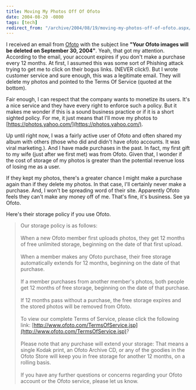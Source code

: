 ```yaml
---
title: Moving My Photos Off Of Ofoto
date: 2004-08-20 -0800
tags: [tech]
redirect_from: "/archive/2004/08/19/moving-my-photos-off-of-ofoto.aspx/"
---
```


I received an email from [Ofoto](http://www.ofoto.com/) with the subject
line **"Your Ofoto images will be deleted on September 30, 2004"**.
Yeah, that got my attention. According to the email, your account
expires if you don't make a purchase every 12 months. At first, I
assumed this was some sort of Phishing attack trying to get me to click
on their bogus links. (NEVER click!). But I wrote customer service and
sure enough, this was a legitimate email. They will delete my photos and
pointed to the Terms Of Service (quoted at the bottom).

Fair enough, I can respect that the company wants to monetize its users.
It's a nice service and they have every right to enforce such a policy.
But it makes me wonder if this is a sound business practice or if it is
a short sighted policy. For me, it just means that I'll move my photos
to [https://photos.yahoo.com/](https://photos.yahoo.com/).

Up until right now, I was a fairly active user of Ofoto and often shared
my album with others (those who did and didn't have ofoto accounts. It
was viral marketing.). And I have made purchases in the past. In fact,
my first gift to my wife (just after we first met) was from Ofoto. Given
that, I wonder if the cost of storage of my photos is greater than the
potential revenue loss of losing me as a user.

If they kept my photos, there's a greater chance I might make a purchase
again than if they delete my photos. In that case, I'll certainly never
make a purchase. And, I won't be spreading word of their site.
Apparently Ofoto feels they can't make any money off of me. That's fine,
it's business. See ya Ofoto.

Here's their storage policy if you use Ofoto.

> Our storage policy is as follows: \
> \
>  When a new Ofoto member first uploads photos, they get 12 months of
> free unlimited storage, beginning on the date of that first upload. \
> \
>  When a member makes any Ofoto purchase, their free storage
> automatically extends for 12 months, beginning on the date of that
> purchase. \
> \
>  If a member purchases from another member's photos, both people get
> 12 months of free storage, beginning on the date of that purchase. \
> \
>  If 12 months pass without a purchase, the free storage expires and
> the stored photos will be removed from Ofoto. \
> \
>  To view our complete Terms of Service, please click the following
> link:
> [http://www.ofoto.com/TermsOfService.jsp](http://www.ofoto.com/TermsOfService.jsp)?
> \
> \
>  Please note that any purchase will extend your storage: That means a
> single Kodak print, an Ofoto Archive CD, or any of the goodies in the
> Ofoto Store will keep you in free storage for another 12 months, on a
> rolling basis. \
> \
>  If you have any further questions or concerns regarding your Ofoto
> account or the Ofoto service, please let us know.

